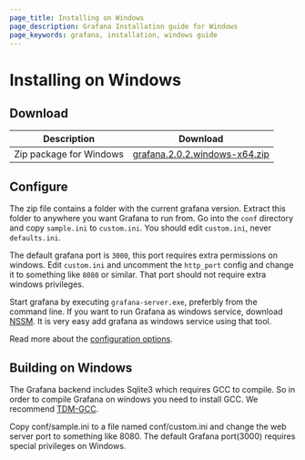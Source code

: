 ```yaml
---
page_title: Installing on Windows
page_description: Grafana Installation guide for Windows
page_keywords: grafana, installation, windows guide
---
```


# Installing on Windows

## Download

Description | Download
------------ | -------------
Zip package for Windows | [grafana.2.0.2.windows-x64.zip](https://grafanarel.s3.amazonaws.com/winbuilds/dist/grafana-2.0.2.windows-x64.zip)

## Configure
The zip file contains a folder with the current grafana version. Extract this folder to anywhere you want Grafana to run from.
Go into the `conf` directory and copy `sample.ini` to `custom.ini`. You should edit `custom.ini`, never `defaults.ini`.

The default grafana port is `3000`, this port requires extra permissions on windows. Edit `custom.ini` and uncomment the `http_port`
config and change it to something like `8080` or similar. That port should not require extra windows privileges.

Start grafana by executing `grafana-server.exe`, preferbly from the command line. If you want to run Grafana as
windows service, download [NSSM](https://nssm.cc/). It is very easy add grafana as windows service using that tool.

Read more about the [configuration options](configuration.md).

## Building on Windows

The Grafana backend includes Sqlite3 which requires GCC to compile. So in order to compile Grafana on windows you need
to install GCC. We recommend [TDM-GCC](http://tdm-gcc.tdragon.net/download).

Copy conf/sample.ini to a file named conf/custom.ini and change the web server port to something like 8080. The default
Grafana port(3000) requires special privileges on Windows.
